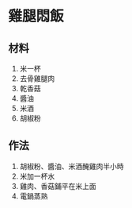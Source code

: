 ﻿# 雞腿悶飯

## 材料

1. 米一杯
2. 去骨雞腿肉
3. 乾香菇
4. 醬油
5. 米酒
6. 胡椒粉

## 作法

1. 胡椒粉、醬油、米酒醃雞肉半小時
2. 米加一杯水
3. 雞肉、香菇鋪平在米上面
4. 電鍋蒸熟

